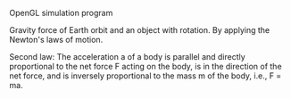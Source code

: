 OpenGL simulation program

Gravity force of Earth orbit and an object with rotation.
By applying the Newton's laws of motion.

Second law: The acceleration a of a body is parallel and directly proportional to the net force F acting on the body, is in the direction of the net force, and is inversely proportional to the mass m of the body, i.e., F = ma.
